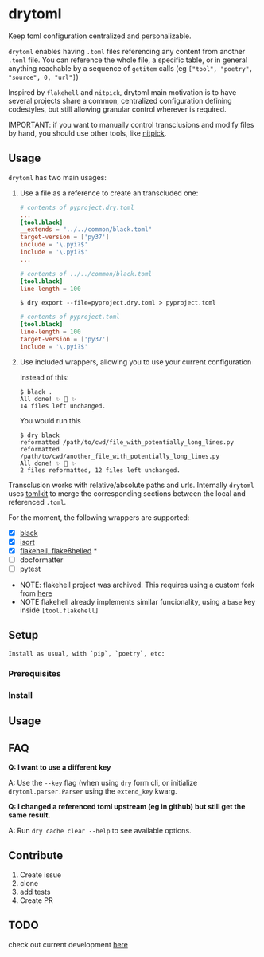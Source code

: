 # drytoml

Keep toml configuration centralized and personalizable.

`drytoml` enables having `.toml` files referencing any content from another `.toml`
file. You can reference the whole file, a specific table, or in general anything
reachable by a sequence of `getitem` calls (eg `["tool", "poetry", "source", 0, "url"]`)

Inspired by `flakehell` and `nitpick`, drytoml main motivation is to have several
projects share a common, centralized configuration defining codestyles, but still
allowing granular control wherever is required.

IMPORTANT: if you want to manually control transclusions and modify files by hand, you
should use other tools, like [nitpick](https://pypi.org/project/nitpick/).

## Usage

`drytoml` has two main usages:

1. Use a file as a reference to create an transcluded one:

    ```toml
    # contents of pyproject.dry.toml
    ...
    [tool.black]
    __extends = "../../common/black.toml"
    target-version = ['py37']
    include = '\.pyi?$'
    include = '\.pyi?$'
    ...
    ```

    ```toml
    # contents of ../../common/black.toml
    [tool.black]
    line-length = 100
    ```

   ```console
   $ dry export --file=pyproject.dry.toml > pyproject.toml
   ```

    ```toml
    # contents of pyproject.toml
    [tool.black]
    line-length = 100
    target-version = ['py37']
    include = '\.pyi?$'
    ```

2. Use included wrappers, allowing you to use your current configuration

   Instead of this:

   ```console
   $ black .
   All done! ✨ 🍰 ✨
   14 files left unchanged.
   ```

   You would run this
   ```console
   $ dry black
   reformatted /path/to/cwd/file_with_potentially_long_lines.py
   reformatted /path/to/cwd/another_file_with_potentially_long_lines.py
   All done! ✨ 🍰 ✨
   2 files reformatted, 12 files left unchanged.
   ```


Transclusion works with relative/absolute paths and urls. Internally
`drytoml` uses [tomlkit](https://pypi.org/project/tomlkit/) to merge the
corresponding sections between the local and referenced `.toml`.


For the moment, the following wrappers are supported:

* [x] [black](https://github.com/psf/black)
* [x] [isort](https://pycqa.github.io/isort/)
* [x] [flakehell, flake8helled](https://github.com/life4/flakehell) *
* [ ] docformatter
* [ ] pytest

- NOTE: flakehell project was archived. This requires using a custom fork from
  [here](https://github.com/pwoolvett/flakehell)
- NOTE flakehell already implements similar funcionality, using a `base` key inside
  `[tool.flakehell]`

## Setup

    Install as usual, with `pip`, `poetry`, etc:

### Prerequisites

### Install

## Usage

## FAQ

**Q: I want to use a different key**

   A: Use the `--key` flag (when using `dry` form cli,
      or initialize `drytoml.parser.Parser` using the `extend_key` kwarg.


**Q: I changed a referenced toml upstream (eg in github) but still get the same result.**

   A: Run `dry cache clear --help` to see available options.

## Contribute

1. Create issue
1. clone
1. add tests
1. Create PR

## TODO

check out current development [here](https://github.com/pwoolvett/drytoml/projects/2)
